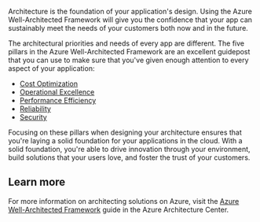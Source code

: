 Architecture is the foundation of your application's design. Using the Azure Well-Architected Framework will give you the confidence that your app can sustainably meet the needs of your customers both now and in the future.

The architectural priorities and needs of every app are different. The five pillars in the Azure Well-Architected Framework are an excellent guidepost that you can use to make sure that you've given enough attention to every aspect of your application:

- [Cost Optimization](/training/modules/azure-well-architected-cost-optimization)
- [Operational Excellence](/training/modules/azure-well-architected-operational-excellence)
- [Performance Efficiency](/training/modules/azure-well-architected-performance-efficiency)
- [Reliability](/training/modules/azure-well-architected-reliability)
- [Security](/training/modules/azure-well-architected-security)

Focusing on these pillars when designing your architecture ensures that you're laying a solid foundation for your applications in the cloud. With a solid foundation, you're able to drive innovation through your environment, build solutions that your users love, and foster the trust of your customers.

## Learn more

For more information on architecting solutions on Azure, visit the [Azure Well-Architected Framework](/azure/architecture/framework) guide in the Azure Architecture Center.